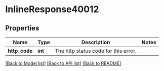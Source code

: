# InlineResponse40012

## Properties
Name | Type | Description | Notes
------------ | ------------- | ------------- | -------------
**http_code** | **int** | The http status code for this error. | 

[[Back to Model list]](../README.md#documentation-for-models) [[Back to API list]](../README.md#documentation-for-api-endpoints) [[Back to README]](../README.md)


